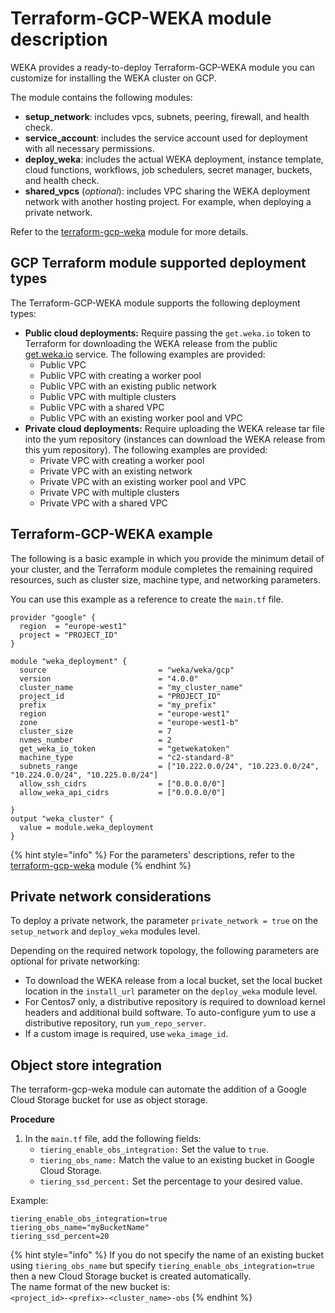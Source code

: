 # Terraform-GCP-WEKA module description

WEKA provides a ready-to-deploy Terraform-GCP-WEKA module you can customize for installing the WEKA cluster on GCP.

The module contains the following modules:

* **setup\_network**: includes vpcs, subnets, peering, firewall, and health check.
* **service\_account**: includes the service account used for deployment with all necessary permissions.
* **deploy\_weka**: includes the actual WEKA deployment, instance template, cloud functions, workflows, job schedulers, secret manager, buckets, and health check.
* **shared\_vpcs** (_optional_): includes VPC sharing the WEKA deployment network with another hosting project. For example, when deploying a private network.

Refer to the [terraform-gcp-weka](https://github.com/weka/terraform-gcp-weka) module for more details.

## GCP Terraform module supported deployment types

The Terraform-GCP-WEKA module supports the following deployment types:

* **Public cloud deployments:** Require passing the `get.weka.io` token to Terraform for downloading the WEKA release from the public [get.weka.io](https://get.weka.io) service. The following examples are provided:
  * Public VPC
  * Public VPC with creating a worker pool
  * Public VPC with an existing public network
  * Public VPC with multiple clusters
  * Public VPC with a shared VPC
  * Public VPC with an existing worker pool and VPC
* **Private cloud deployments:** Require uploading the WEKA release tar file into the yum repository (instances can download the WEKA release from this yum repository). The following examples are provided:
  * Private VPC with creating a worker pool
  * Private VPC with an existing network
  * Private VPC with an existing worker pool and VPC
  * Private VPC with multiple clusters
  * Private VPC with a shared VPC

## Terraform-GCP-WEKA example

The following is a basic example in which you provide the minimum detail of your cluster, and the Terraform module completes the remaining required resources, such as cluster size, machine type, and networking parameters.

You can use this example as a reference to create the `main.tf` file. &#x20;

```hcl
provider "google" {
  region  = "europe-west1"
  project = "PROJECT_ID"
}

module "weka_deployment" {
  source                         = "weka/weka/gcp"
  version                        = "4.0.0"
  cluster_name                   = "my_cluster_name"
  project_id                     = "PROJECT_ID"
  prefix                         = "my_prefix"
  region                         = "europe-west1"
  zone                           = "europe-west1-b"
  cluster_size                   = 7
  nvmes_number                   = 2
  get_weka_io_token              = "getwekatoken"
  machine_type                   = "c2-standard-8"
  subnets_range                  = ["10.222.0.0/24", "10.223.0.0/24", "10.224.0.0/24", "10.225.0.0/24"]
  allow_ssh_cidrs                = ["0.0.0.0/0"]
  allow_weka_api_cidrs           = ["0.0.0.0/0"]

}
output "weka_cluster" {
  value = module.weka_deployment
}
```

{% hint style="info" %}
For the parameters' descriptions, refer to the [terraform-gcp-weka](https://github.com/weka/terraform-gcp-weka) module
{% endhint %}

## Private network considerations

To deploy a private network, the parameter `private_network = true` on the `setup_network` and `deploy_weka` modules level.

Depending on the required network topology, the following parameters are optional for private networking:

* To download the WEKA release from a local bucket, set the local bucket location in the  `install_url` parameter on the `deploy_weka` module level.&#x20;
* For Centos7 only, a distributive repository is required to download kernel headers and additional build software. To auto-configure yum to use a distributive repository, run `yum_repo_server`.&#x20;
* If a custom image is required, use `weka_image_id`.

## Object store integration

The terraform-gcp-weka module can automate the addition of a Google Cloud Storage bucket for use as object storage.

**Procedure**

1. In the `main.tf` file, add the following fields:
   * `tiering_enable_obs_integration:` Set the value to `true`.
   * `tiering_obs_name:` Match the value to an existing bucket in Google Cloud Storage.
   * `tiering_ssd_percent:` Set the percentage to your desired value.

Example:

```hcl
tiering_enable_obs_integration=true 
tiering_obs_name="myBucketName"
tiering_ssd_percent=20
```

{% hint style="info" %}
If you do not specify the name of an existing bucket using `tiering_obs_name` but specify `tiering_enable_obs_integration=true` then a new Cloud Storage bucket is created automatically.\
The name format of the new bucket is: \
`<project_id>-<prefix>-<cluster_name>-obs`
{% endhint %}
